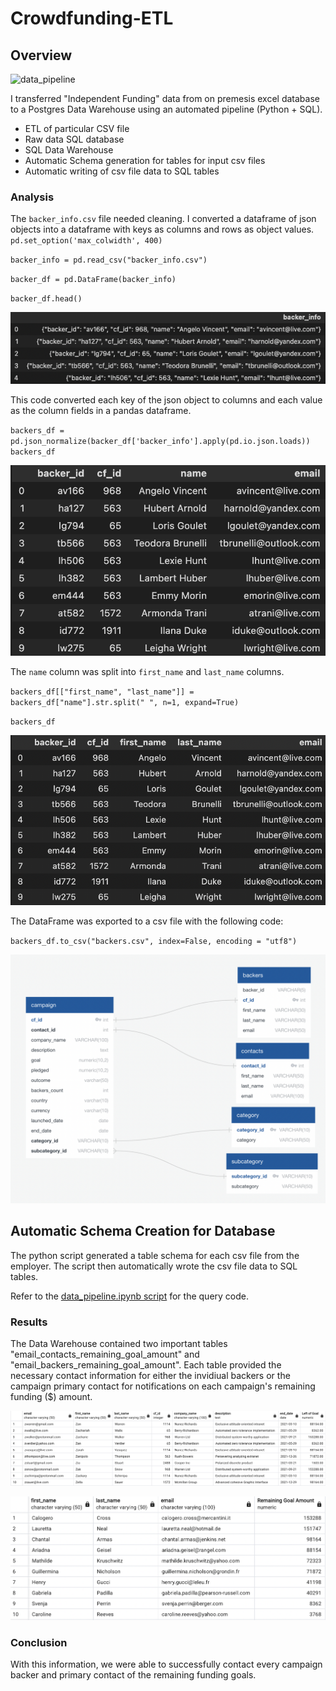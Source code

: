 # Crowdfunding-ETL

## Overview

![data_pipeline](https://github.com/willmino/Crowdfunding-ETL/blob/main/images/pipeline.png)

I transferred "Independent Funding" data from on premesis excel database to a Postgres Data Warehouse using an automated pipeline (Python + SQL).
- ETL of particular CSV file
- Raw data SQL database
- SQL Data Warehouse
- Automatic Schema generation for tables for input csv files
- Automatic writing of csv file data to SQL tables

### Analysis

The `backer_info.csv` file needed cleaning. I converted a dataframe of json objects into a dataframe with keys as columns and rows as object values.
`pd.set_option('max_colwidth', 400)`

`backer_info = pd.read_csv("backer_info.csv")`

`backer_df = pd.DataFrame(backer_info)`

`backer_df.head()`

![backer_df](https://github.com/willmino/Crowdfunding-ETL/blob/main/images/backer_info.png)

This code converted each key of the json object to columns and each value as the column fields in a pandas dataframe.

`backers_df = pd.json_normalize(backer_df['backer_info'].apply(pd.io.json.loads))`
`backers_df`

![backer_info_df](https://github.com/willmino/Crowdfunding-ETL/blob/main/images/backers_d01.png)

The `name` column was split into `first_name` and `last_name` columns.

`backers_df[["first_name", "last_name"]] = backers_df["name"].str.split(" ", n=1, expand=True)`

`backers_df`

![backers_df](https://github.com/willmino/Crowdfunding-ETL/blob/main/images/backers_df.png)

The DataFrame was exported to a csv file with the following code:

`backers_df.to_csv("backers.csv", index=False, encoding = "utf8")`

![crowdfunding_db_relationships](https://github.com/willmino/Crowdfunding-ETL/blob/main/images/crowdfunding_db_relationships.png)

## Automatic Schema Creation for Database
The python script generated a table schema for each csv file from the employer.
The script then automatically wrote the csv file data to SQL tables.

Refer to the [data_pipeline.ipynb script](https://github.com/willmino/Crowdfunding-ETL/blob/main/scripts/data_pipeline.ipynb) for the query code.

### Results

The Data Warehouse contained two important tables "email_contacts_remaining_goal_amount" and "email_backers_remaining_goal_amount".
Each table provided the necessary contact information for either the invidiual backers or the campaign primary contact for notifications on each campaign's remaining funding ($) amount.

![email_backers_remaining_goal_amount](https://github.com/willmino/Crowdfunding-ETL/blob/main/images/email_backers_remaining_amount.png)


![email_contacts_remaining_goal_amount](https://github.com/willmino/Crowdfunding-ETL/blob/main/images/email_contacts_remaining_goal_amount.png)

### Conclusion
With this information, we were able to successfully contact every campaign backer and primary contact of the remaining funding goals.
